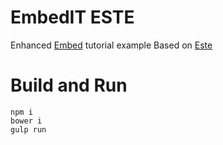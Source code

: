 # EmbedIT ESTE

Enhanced [Embed](https://github.com/steida/embed) tutorial example
Based on [Este](https://github.com/steida/este)


# Build and Run
    npm i
    bower i
    gulp run